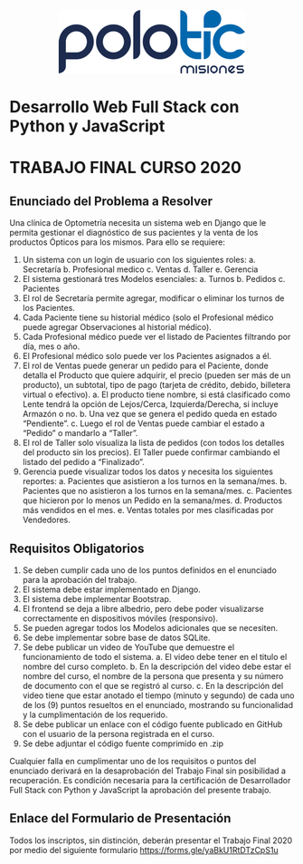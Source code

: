 ﻿<p align="center">
  <img src="/.github/polo_logo_2020.png" />
</p>

# Desarrollo Web Full Stack con Python y JavaScript

# TRABAJO FINAL CURSO 2020

## Enunciado del Problema a Resolver

Una clínica de Optometría necesita un sistema web en Django que le permita gestionar el diagnóstico de sus pacientes y la venta de los productos Ópticos para los mismos. Para ello se requiere:

1. Un sistema con un login de usuario con los siguientes roles:
    a. Secretaría
    b. Profesional medico
    c. Ventas
    d. Taller
    e. Gerencia
2. El sistema gestionará tres Modelos esenciales:
    a. Turnos
    b. Pedidos
    c. Pacientes
3. El rol de Secretaría permite agregar, modificar o eliminar los turnos de los Pacientes.
4. Cada Paciente tiene su historial médico (solo el Profesional médico puede agregar Observaciones al historial médico).
5. Cada Profesional médico puede ver el listado de Pacientes filtrando por día, mes o año.
6. El Profesional médico solo puede ver los Pacientes asignados a él.
7. El rol de Ventas puede generar un pedido para el Paciente, donde detalla el Producto que quiere adquirir, el precio (pueden ser más de un producto), un subtotal, tipo de pago (tarjeta de crédito, debido, billetera virtual o efectivo).
    a. El producto tiene nombre, si está clasificado como Lente tendrá la opción de Lejos/Cerca, Izquierda/Derecha, si incluye Armazón o no.
    b. Una vez que se genera el pedido queda en estado “Pendiente”.
    c. Luego el rol de Ventas puede cambiar el estado a “Pedido” o mandarlo a “Taller”.
8. El rol de Taller solo visualiza la lista de pedidos (con todos los detalles del producto sin los precios). El Taller puede confirmar cambiando el listado del pedido a “Finalizado”.
9. Gerencia puede visualizar todos los datos y necesita los siguientes reportes:
    a. Pacientes que asistieron a los turnos en la semana/mes.
    b. Pacientes que no asistieron a los turnos en la semana/mes.
    c. Pacientes que hicieron por lo menos un Pedido en la semana/mes.
    d. Productos más vendidos en el mes.
    e. Ventas totales por mes clasificadas por Vendedores.

## Requisitos Obligatorios

1. Se deben cumplir cada uno de los puntos definidos en el enunciado para la aprobación del trabajo.
2. El sistema debe estar implementado en Django.
3. El sistema debe implementar Bootstrap.
4. El frontend se deja a libre albedrio, pero debe poder visualizarse correctamente en dispositivos móviles (responsivo).
5. Se pueden agregar todos los Modelos adicionales que se necesiten.
6. Se debe implementar sobre base de datos SQLite.
7. Se debe publicar un video de YouTube que demuestre el funcionamiento de todo el sistema.
    a. El video debe tener en el titulo el nombre del curso completo.
    b. En la descripción del video debe estar el nombre del curso, el nombre de la persona que presenta y su número de documento con el que se registró al curso.
    c. En la descripción del video tiene que estar anotado el tiempo (minuto y segundo) de cada uno de los (9) puntos resueltos en el enunciado, mostrando su funcionalidad y la cumplimentación de los requerido.
8. Se debe publicar un enlace con el código fuente publicado en GitHub con el usuario de la persona registrada en el curso.
9. Se debe adjuntar el código fuente comprimido en .zip

Cualquier falla en cumplimentar uno de los requisitos o puntos del enunciado derivará en la desaprobación del Trabajo Final sin posibilidad a recuperación. Es condición necesaria para la certificación de Desarrollador Full Stack con Python y JavaScript la aprobación del presente trabajo.

## Enlace del Formulario de Presentación

Todos los inscriptos, sin distinción, deberán presentar el Trabajo Final 2020 por medio del siguiente formulario https://forms.gle/yaBkU1RtDTzCpS1u


